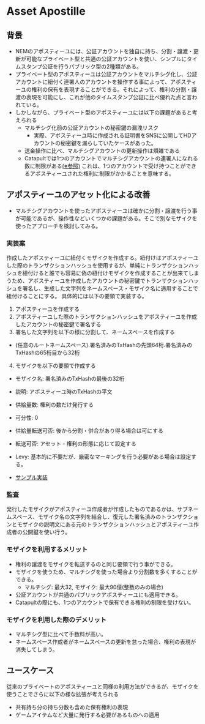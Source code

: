 # Asset Apostille

## 背景

- NEMのアポスティーユには、公証アカウントを独自に持ち、分割・譲渡・更新が可能なプライベート型と共通の公証アカウントを使い、シンプルにタイムスタンプ公証を行うパブリック型の2種類がある。
- プライベート型のアポスティーユは公証アカウントをマルチシグ化し、公証アカウントに紐付く連署人のアカウントを操作する事によって、アポスティーユの権利の保有を表現することができる。それによって、権利の分割・譲渡の表現を可能にし、これが他のタイムスタンプ公証に比べ優れた点と言われている。
- しかしながら、プライベート型のアポスティーユには以下の課題があると考えられる
  - マルチシグ化前の公証アカウントの秘密鍵の漏洩リスク
    - 実際、アポスティーユ時に作成される証明書をSNSに公開してHDアカウントの秘密鍵を漏らしていたケースがあった。
  - 送金操作に比べ、マルチシグアカウントの更新操作は煩雑である
  - Catapultでは1つのアカウントでマルチシグアカウントの連署人になれる数に制限がある[(※参照)](https://nemtech.github.io/concepts/multisig-account.html) これは、1つのアカウントで受け持つことができるアポスティーユされた権利に制限がかかることを意味する。

## アポスティーユのアセット化による改善

- マルチシグアカウントを使ったアポスティーユは確かに分割・譲渡を行う事が可能であるが、操作性などいくつかの課題がある。そこで別なモザイクを使ったアプローチを検討してみる。

### 実装案

作成したアポスティーユに紐付くモザイクを作成する。紐付けはアポスティーユした際のトランザクションハッシュを使用するが、単純にトランザクションハッシュを紐付けると誰でも容易に偽の紐付けモザイクを作成することが出来てしまうため、アポスティーユを作成したアカウントの秘密鍵でトランザクションハッシュを署名し、生成した文字列をネームスペース・モザイク名に適用することで紐付けることにする。
具体的には以下の要領で実装する。

1. アポスティーユを作成する
2. アポスティーユした際のトランザクションハッシュをアポスティーユを作成したアカウントの秘密鍵で署名する
3. 署名した文字列を以下の様に分割して、ネームスペースを作成する
  - (任意のルートネームスペース).署名済みのTxHashの先頭64桁.署名済みのTxHashの65桁目から32桁
4. モザイクを以下の要領で作成する
  - モザイク名: 署名済みのTxHashの最後の32桁
  - 説明: アポスティーユ時のTxHashの平文
  - 供給量数: 権利の数だけ発行する
  - 可分性: 0
  - 供給量転送可否: 後から分割・併合があり得る場合は可にする
  - 転送可否: アセット・権利の形態に応じて設定する
  - Levy: 基本的に不要だが、厳密なマーキングを行う必要がある場合は設定する。

- [サンプル実装](./sample)

### 監査

発行したモザイクがアポスティーユ作成者が作成したものであるかは、サブネームスペース、モザイク名の文字列を結合し、復元した署名済みのトランザクションとモザイクの説明文にある元のトランザクションハッシュとアポスティーユ作成者の公開鍵を使い行う。

### モザイクを利用するメリット

- 権利の譲渡をモザイクを転送するのと同じ要領で行う事ができる。
- モザイクを使うため、マルチシグを使った場合より分割数を多くすることができる。
  - マルチシグ: 最大32, モザイク: 最大90億(整数のみの場合)
- 公証アカウントが共通のパブリックアポスティーユにも適用できる。
- Catapultの際にも、1つのアカウントで保有できる権利の制限を受けない。

### モザイクを利用した際のデメリット

- マルチシグ型に比べて手数料が高い。
- ネームスペース作成者がネームスペースの更新を怠った場合、権利の表現が消失してしまう。

## ユースケース

従来のプライベートのアポスティーユと同様の利用方法ができるが、モザイクを使うことでさらに以下の様な拡張が考えられる

- 共有持ち分の持ち分数も含めた保有権利の表現
- ゲームアイテムなど大量に発行する必要があるものへの適用
